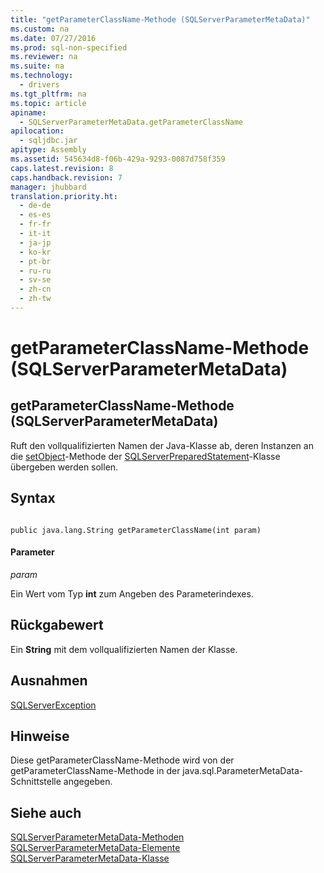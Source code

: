 ```yaml
---
title: "getParameterClassName-Methode (SQLServerParameterMetaData)"
ms.custom: na
ms.date: 07/27/2016
ms.prod: sql-non-specified
ms.reviewer: na
ms.suite: na
ms.technology: 
  - drivers
ms.tgt_pltfrm: na
ms.topic: article
apiname: 
  - SQLServerParameterMetaData.getParameterClassName
apilocation: 
  - sqljdbc.jar
apitype: Assembly
ms.assetid: 545634d8-f06b-429a-9293-0087d758f359
caps.latest.revision: 8
caps.handback.revision: 7
manager: jhubbard
translation.priority.ht: 
  - de-de
  - es-es
  - fr-fr
  - it-it
  - ja-jp
  - ko-kr
  - pt-br
  - ru-ru
  - sv-se
  - zh-cn
  - zh-tw
---
```

# getParameterClassName-Methode (SQLServerParameterMetaData)
    
## getParameterClassName\-Methode \(SQLServerParameterMetaData\)  
 Ruft den vollqualifizierten Namen der Java\-Klasse ab, deren Instanzen an die [setObject](../content/setObject-Method--SQLServerPreparedStatement-.md)\-Methode der [SQLServerPreparedStatement](../content/SQLServerPreparedStatement-Class.md)\-Klasse übergeben werden sollen.  
  
## Syntax  
  
```  
  
public java.lang.String getParameterClassName(int param)  
```  
  
#### Parameter  
 *param*  
  
 Ein Wert vom Typ **int** zum Angeben des Parameterindexes.  
  
## Rückgabewert  
 Ein **String** mit dem vollqualifizierten Namen der Klasse.  
  
## Ausnahmen  
 [SQLServerException](../content/SQLServerException-Class.md)  
  
## Hinweise  
 Diese getParameterClassName\-Methode wird von der getParameterClassName\-Methode in der java.sql.ParameterMetaData\-Schnittstelle angegeben.  
  
## Siehe auch  
 [SQLServerParameterMetaData-Methoden](../content/SQLServerParameterMetaData-Methods.md)   
 [SQLServerParameterMetaData-Elemente](../content/SQLServerParameterMetaData-Members.md)   
 [SQLServerParameterMetaData-Klasse](../content/SQLServerParameterMetaData-Class.md)  
  
  